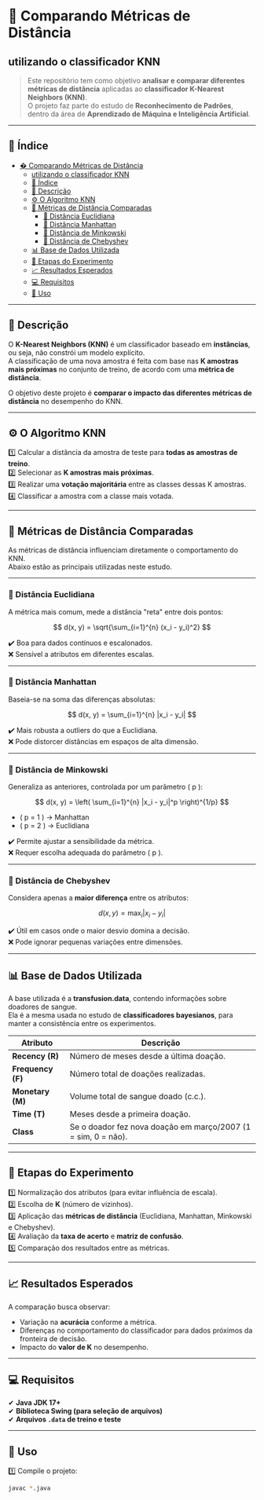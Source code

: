 # 📏 Comparando Métricas de Distância  
## utilizando o classificador KNN  

> Este repositório tem como objetivo **analisar e comparar diferentes métricas de distância** aplicadas ao **classificador K-Nearest Neighbors (KNN)**.  
> O projeto faz parte do estudo de **Reconhecimento de Padrões**, dentro da área de **Aprendizado de Máquina e Inteligência Artificial**.  

---

## 📌 Índice
- [� Comparando Métricas de Distância](#-comparando-métricas-de-distância)
  - [utilizando o classificador KNN](#utilizando-o-classificador-knn)
  - [📌 Índice](#-índice)
  - [📘 Descrição](#-descrição)
  - [⚙️ O Algoritmo KNN](#️-o-algoritmo-knn)
  - [📏 Métricas de Distância Comparadas](#-métricas-de-distância-comparadas)
    - [🔹 Distância Euclidiana](#-distância-euclidiana)
    - [🔹 Distância Manhattan](#-distância-manhattan)
    - [🔹 Distância de Minkowski](#-distância-de-minkowski)
    - [🔹 Distância de Chebyshev](#-distância-de-chebyshev)
  - [📊 Base de Dados Utilizada](#-base-de-dados-utilizada)
  - [🧠 Etapas do Experimento](#-etapas-do-experimento)
  - [📈 Resultados Esperados](#-resultados-esperados)
  - [💻 Requisitos](#-requisitos)
  - [🚀 Uso](#-uso)

---

## 📘 Descrição

O **K-Nearest Neighbors (KNN)** é um classificador baseado em **instâncias**, ou seja, não constrói um modelo explícito.  
A classificação de uma nova amostra é feita com base nas **K amostras mais próximas** no conjunto de treino, de acordo com uma **métrica de distância**.

O objetivo deste projeto é **comparar o impacto das diferentes métricas de distância** no desempenho do KNN.

---

## ⚙️ O Algoritmo KNN

1️⃣ Calcular a distância da amostra de teste para **todas as amostras de treino**.  
2️⃣ Selecionar as **K amostras mais próximas**.  
3️⃣ Realizar uma **votação majoritária** entre as classes dessas K amostras.  
4️⃣ Classificar a amostra com a classe mais votada.

---

## 📏 Métricas de Distância Comparadas

As métricas de distância influenciam diretamente o comportamento do KNN.  
Abaixo estão as principais utilizadas neste estudo.

---

### 🔹 Distância Euclidiana  

A métrica mais comum, mede a distância "reta" entre dois pontos:  

$$
d(x, y) = \sqrt{\sum_{i=1}^{n} (x_i - y_i)^2}
$$

✔️ Boa para dados contínuos e escalonados.  
❌ Sensível a atributos em diferentes escalas.

---

### 🔹 Distância Manhattan  

Baseia-se na soma das diferenças absolutas:  

$$
d(x, y) = \sum_{i=1}^{n} |x_i - y_i|
$$

✔️ Mais robusta a outliers do que a Euclidiana.  
❌ Pode distorcer distâncias em espaços de alta dimensão.

---

### 🔹 Distância de Minkowski  

Generaliza as anteriores, controlada por um parâmetro \( p \):  

$$
d(x, y) = \left( \sum_{i=1}^{n} |x_i - y_i|^p \right)^{1/p}
$$

- \( p = 1 \) → Manhattan  
- \( p = 2 \) → Euclidiana  

✔️ Permite ajustar a sensibilidade da métrica.  
❌ Requer escolha adequada do parâmetro \( p \).

---

### 🔹 Distância de Chebyshev  

Considera apenas a **maior diferença** entre os atributos:  

$$
d(x, y) = \max_i |x_i - y_i|
$$

✔️ Útil em casos onde o maior desvio domina a decisão.  
❌ Pode ignorar pequenas variações entre dimensões.

---

## 📊 Base de Dados Utilizada  

A base utilizada é a **transfusion.data**, contendo informações sobre doadores de sangue.  
Ela é a mesma usada no estudo de **classificadores bayesianos**, para manter a consistência entre os experimentos.

| Atributo    | Descrição                                                                                  |
|-------------|--------------------------------------------------------------------------------------------|
| **Recency (R)**   | Número de meses desde a última doação.                                                |
| **Frequency (F)** | Número total de doações realizadas.                                                   |
| **Monetary (M)**  | Volume total de sangue doado (c.c.).                                                 |
| **Time (T)**      | Meses desde a primeira doação.                                                       |
| **Class**         | Se o doador fez nova doação em março/2007 (1 = sim, 0 = não).                        |

---

## 🧠 Etapas do Experimento  

1️⃣ Normalização dos atributos (para evitar influência de escala).  
2️⃣ Escolha de **K** (número de vizinhos).  
3️⃣ Aplicação das **métricas de distância** (Euclidiana, Manhattan, Minkowski e Chebyshev).  
4️⃣ Avaliação da **taxa de acerto** e **matriz de confusão**.  
5️⃣ Comparação dos resultados entre as métricas.

---

## 📈 Resultados Esperados  

A comparação busca observar:  
- Variação na **acurácia** conforme a métrica.  
- Diferenças no comportamento do classificador para dados próximos da fronteira de decisão.  
- Impacto do **valor de K** no desempenho.

---

## 💻 Requisitos  

✔ **Java JDK 17+**  
✔ **Biblioteca Swing (para seleção de arquivos)**  
✔ **Arquivos `.data` de treino e teste**  

---

## 🚀 Uso  

1️⃣ Compile o projeto:  
```bash
javac *.java
